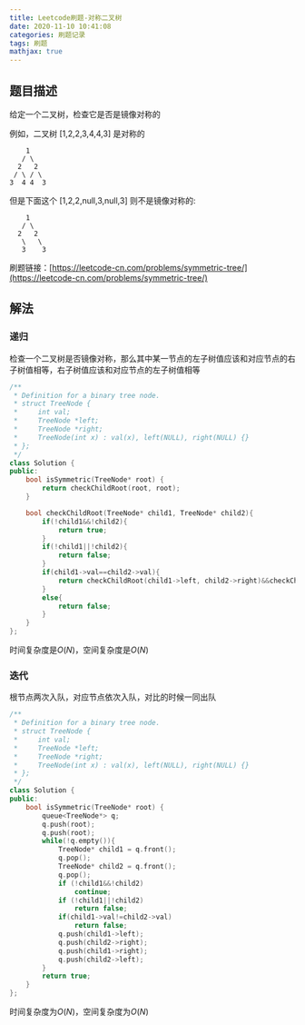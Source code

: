 ```yaml
---
title: Leetcode刷题-对称二叉树
date: 2020-11-10 10:41:08
categories: 刷题记录
tags: 刷题
mathjax: true
---
```


## 题目描述

给定一个二叉树，检查它是否是镜像对称的

例如，二叉树 [1,2,2,3,4,4,3] 是对称的

```
    1
   / \
  2   2
 / \ / \
3  4 4  3
```

但是下面这个 [1,2,2,null,3,null,3] 则不是镜像对称的:

```
    1
   / \
  2   2
   \   \
   3    3
```

刷题链接：[https://leetcode-cn.com/problems/symmetric-tree/](https://leetcode-cn.com/problems/symmetric-tree/)

<!--more-->

## 解法

### 递归

检查一个二叉树是否镜像对称，那么其中某一节点的左子树值应该和对应节点的右子树值相等，右子树值应该和对应节点的左子树值相等

```C++
/**
 * Definition for a binary tree node.
 * struct TreeNode {
 *     int val;
 *     TreeNode *left;
 *     TreeNode *right;
 *     TreeNode(int x) : val(x), left(NULL), right(NULL) {}
 * };
 */
class Solution {
public:
    bool isSymmetric(TreeNode* root) {
        return checkChildRoot(root, root);
    }

    bool checkChildRoot(TreeNode* child1, TreeNode* child2){
        if(!child1&&!child2){
            return true;
        }
        if(!child1||!child2){
            return false;
        }
        if(child1->val==child2->val){
            return checkChildRoot(child1->left, child2->right)&&checkChildRoot(child1->right, child2->left);
        }
        else{
            return false;
        }
    }
};
```

时间复杂度是$O(N)$，空间复杂度是$O(N)$

### 迭代

根节点两次入队，对应节点依次入队，对比的时候一同出队

```C++
/**
 * Definition for a binary tree node.
 * struct TreeNode {
 *     int val;
 *     TreeNode *left;
 *     TreeNode *right;
 *     TreeNode(int x) : val(x), left(NULL), right(NULL) {}
 * };
 */
class Solution {
public:
    bool isSymmetric(TreeNode* root) {
        queue<TreeNode*> q;
        q.push(root);
        q.push(root);
        while(!q.empty()){
            TreeNode* child1 = q.front();
            q.pop();
            TreeNode* child2 = q.front();
            q.pop();
            if (!child1&&!child2)
                continue;
            if (!child1||!child2)
                return false;
            if(child1->val!=child2->val)
                return false;
            q.push(child1->left);
            q.push(child2->right);
            q.push(child1->right);
            q.push(child2->left);
        }
        return true;
    }
};
```

时间复杂度为$O(N)$，空间复杂度为$O(N)$

